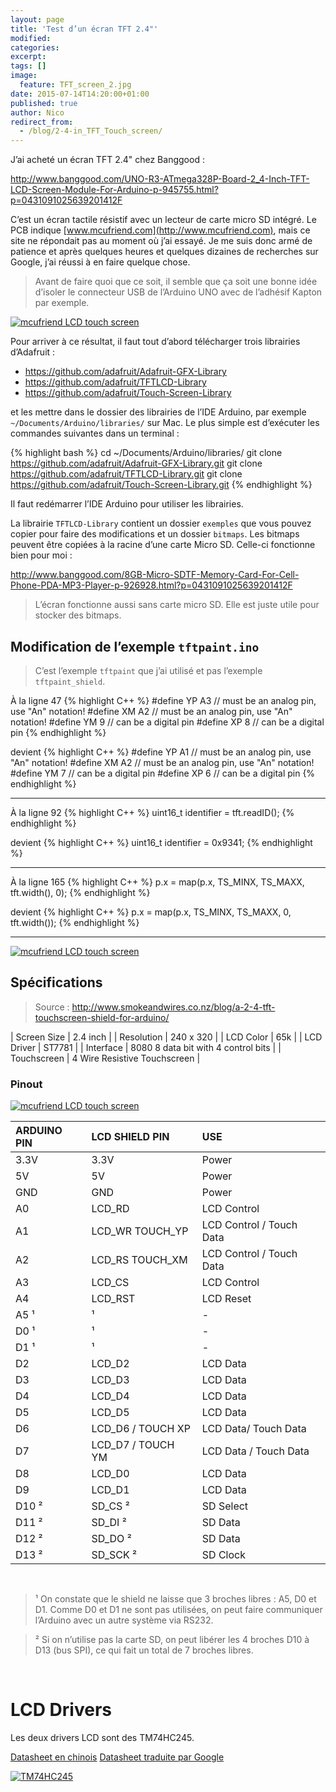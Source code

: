 ```yaml
---
layout: page
title: 'Test d’un écran TFT 2.4"'
modified:
categories:
excerpt:
tags: []
image:
  feature: TFT_screen_2.jpg
date: 2015-07-14T14:20:00+01:00
published: true
author: Nico
redirect_from:
  - /blog/2-4-in_TFT_Touch_screen/
---
```


J’ai acheté un écran TFT 2.4" chez Banggood :

<http://www.banggood.com/UNO-R3-ATmega328P-Board-2_4-Inch-TFT-LCD-Screen-Module-For-Arduino-p-945755.html?p=0431091025639201412F>

C’est un écran tactile résistif avec un lecteur de carte micro SD intégré. Le PCB indique [www.mcufriend.com](http://www.mcufriend.com), mais ce site ne répondait pas au moment où j’ai essayé. Je me suis donc armé de patience et après quelques heures et quelques dizaines de recherches sur Google, j’ai réussi à en faire quelque chose.

> Avant de faire quoi que ce soit, il semble que ça soit une bonne idée d’isoler le connecteur USB de l’Arduino UNO avec de l’adhésif Kapton par exemple.

[![mcufriend LCD touch screen][1]][1]

Pour arriver à ce résultat, il faut tout d’abord télécharger trois librairies d’Adafruit :

- <https://github.com/adafruit/Adafruit-GFX-Library>
- <https://github.com/adafruit/TFTLCD-Library>
- <https://github.com/adafruit/Touch-Screen-Library>

et les mettre dans le dossier des librairies de l’IDE Arduino, par exemple `~/Documents/Arduino/libraries/` sur Mac. Le plus simple est d’exécuter les commandes suivantes dans un terminal :

{% highlight bash %}
cd ~/Documents/Arduino/libraries/
git clone https://github.com/adafruit/Adafruit-GFX-Library.git
git clone https://github.com/adafruit/TFTLCD-Library.git
git clone https://github.com/adafruit/Touch-Screen-Library.git
{% endhighlight %}

Il faut redémarrer l’IDE Arduino pour utiliser les librairies.

La librairie `TFTLCD-Library` contient un dossier `exemples` que vous pouvez copier pour faire des modifications et un dossier `bitmaps`. Les bitmaps peuvent être copiées à la racine d’une carte Micro SD. Celle-ci fonctionne bien pour moi :

<http://www.banggood.com/8GB-Micro-SDTF-Memory-Card-For-Cell-Phone-PDA-MP3-Player-p-926928.html?p=0431091025639201412F>

> L’écran fonctionne aussi sans carte micro SD. Elle est juste utile pour stocker des bitmaps.


## Modification de l’exemple `tftpaint.ino`

> C’est l’exemple `tftpaint` que j’ai utilisé et pas l’exemple `tftpaint_shield`.

À la ligne 47
{% highlight C++ %}
#define YP A3  // must be an analog pin, use "An" notation!
#define XM A2  // must be an analog pin, use "An" notation!
#define YM 9   // can be a digital pin
#define XP 8   // can be a digital pin
{% endhighlight %}

devient
{% highlight C++ %}
#define YP A1  // must be an analog pin, use "An" notation!
#define XM A2  // must be an analog pin, use "An" notation!
#define YM 7   // can be a digital pin
#define XP 6   // can be a digital pin
{% endhighlight %}

---

À la ligne 92
{% highlight C++ %}
uint16_t identifier = tft.readID();
{% endhighlight %}

devient
{% highlight C++ %}
uint16_t identifier = 0x9341;
{% endhighlight %}

---

À la ligne 165
{% highlight C++ %}
p.x = map(p.x, TS_MINX, TS_MAXX, tft.width(), 0);
{% endhighlight %}

devient
{% highlight C++ %}
p.x = map(p.x, TS_MINX, TS_MAXX, 0, tft.width());
{% endhighlight %}

---


[![mcufriend LCD touch screen][2]][2]



## Spécifications

> Source : <http://www.smokeandwires.co.nz/blog/a-2-4-tft-touchscreen-shield-for-arduino/>

| Screen Size | 2.4 inch                            |
| Resolution  | 240 x 320                           |
| LCD Color   | 65k                                 |
| LCD Driver  | ST7781                              |
| Interface   | 8080 8 data bit with 4 control bits |
| Touchscreen | 4 Wire Resistive Touchscreen        |


### Pinout

[![mcufriend LCD touch screen][3]][3]


| ARDUINO PIN | LCD SHIELD PIN    | USE                      |
| :--         | :--               | :--                      |
| 3.3V        | 3.3V              | Power                    |
| 5V          | 5V                | Power                    |
| GND         | GND               | Power                    |
| A0          | LCD_RD            | LCD Control              |
| A1          | LCD_WR  TOUCH_YP  | LCD Control / Touch Data |
| A2          | LCD_RS  TOUCH_XM  | LCD Control / Touch Data |
| A3          | LCD_CS            | LCD Control              |
| A4          | LCD_RST           | LCD Reset                |
| A5 ¹        | ¹                 | -                        |
| D0 ¹        | ¹                 | -                        |
| D1 ¹        | ¹                 | -                        |
| D2          | LCD_D2            | LCD Data                 |
| D3          | LCD_D3            | LCD Data                 |
| D4          | LCD_D4            | LCD Data                 |
| D5          | LCD_D5            | LCD Data                 |
| D6          | LCD_D6 / TOUCH XP | LCD Data/ Touch Data     |
| D7          | LCD_D7 / TOUCH YM | LCD Data / Touch Data    |
| D8          | LCD_D0            | LCD Data                 |
| D9          | LCD_D1            | LCD Data                 |
| D10 ²       | SD_CS ²           | SD Select                |
| D11 ²       | SD_DI ²           | SD Data                  |
| D12 ²       | SD_DO ²           | SD Data                  |
| D13 ²       | SD_SCK ²          | SD Clock                 |

&nbsp;

> ¹ On constate que le shield ne laisse que 3 broches libres : A5, D0 et D1. Comme D0 et D1 ne sont pas utilisées, on peut faire communiquer l’Arduino avec un autre système via RS232.

> ² Si on n’utilise pas la carte SD, on peut libérer les 4 broches D10 à D13 (bus SPI), ce qui fait un total de 7 broches libres.

&nbsp;

# LCD Drivers

Les deux drivers LCD sont des TM74HC245.

[Datasheet en chinois](http://www.szjdf.net/Private/ProductFiles/595775de665f4acba6a1.pdf)
[Datasheet traduite par Google](https://goo.gl/hKB7W1)

[![TM74HC245][10]][10]

[1]: ../../files/2015-08-14-2-4-in_TFT_Touch_screen/2-4-in_TFT_Touch_screen_front.jpg
[2]: ../../files/2015-08-14-2-4-in_TFT_Touch_screen/2-4-in_TFT_Touch_screen_ouilogique_com.jpg
[3]: ../../files/2015-08-14-2-4-in_TFT_Touch_screen/2-4-in_TFT_Touch_screen_back.jpg
[10]: ../../files/2015-08-14-2-4-in_TFT_Touch_screen/2-4-in_TFT_Touch_screen_ouilogique_TM74HC245_videoinverse.jpg
